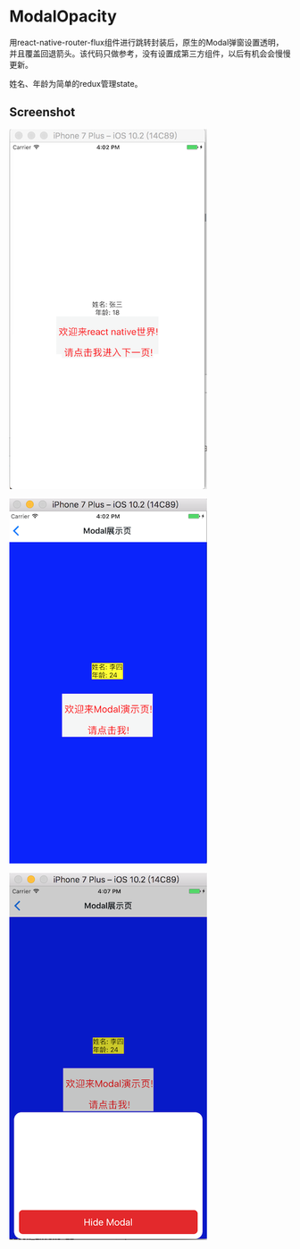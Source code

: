 # ModalOpacity
用react-native-router-flux组件进行跳转封装后，原生的Modal弹窗设置透明，并且覆盖回退箭头。该代码只做参考，没有设置成第三方组件，以后有机会会慢慢更新。

姓名、年龄为简单的redux管理state。

Screenshot
----------
![Screenshot](screenshots/pic1.png?raw=true)

![Screenshot](screenshots/pic2.png?raw=true)

![Screenshot](screenshots/pic3.png?raw=true)